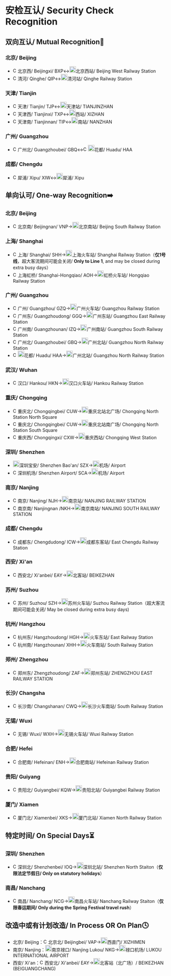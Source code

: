 # 安检互认/ Security Check Recognition

## 双向互认/ Mutual Recognition🔁

### 北京/ Beijing
- <img src="https://raw.githubusercontent.com/Ivysauro/CNRT/master/images/CR.png" width="15" hegiht="15" alt="China Railway"/>北京西/ Beijingxi/ BXP↔<img src="https://raw.githubusercontent.com/Ivysauro/CNRT/master/images/city/bj.gif" width="20" hegiht="20"/>北京西站/ Beijing West Railway Station
- <img src="https://raw.githubusercontent.com/Ivysauro/CNRT/master/images/CR.png" width="15" hegiht="15" alt="China Railway"/>清河/ Qinghe/ QIP↔<img src="https://raw.githubusercontent.com/Ivysauro/CNRT/master/images/city/bj.gif" width="20" hegiht="20"/>清河站/ Qinghe Railway Station
### 天津/ Tianjin
- <img src="https://raw.githubusercontent.com/Ivysauro/CNRT/master/images/CR.png" width="15" hegiht="15" alt="China Railway"/>天津/ Tianjin/ TJP↔<img src="https://raw.githubusercontent.com/Ivysauro/CNRT/master/images/city/tj.gif" width="20" hegiht="20"/>天津站/ TIANJINZHAN
- <img src="https://raw.githubusercontent.com/Ivysauro/CNRT/master/images/CR.png" width="15" hegiht="15" alt="China Railway"/>天津西/ Tianjinxi/ TXP↔<img src="https://raw.githubusercontent.com/Ivysauro/CNRT/master/images/city/tj.gif" width="20" hegiht="20"/>西站/ XIZHAN
- <img src="https://raw.githubusercontent.com/Ivysauro/CNRT/master/images/CR.png" width="15" hegiht="15" alt="China Railway"/>天津南/ Tianjinnan/ TIP↔<img src="https://raw.githubusercontent.com/Ivysauro/CNRT/master/images/city/tj.gif" width="20" hegiht="20"/>南站/ NANZHAN
### 广州/ Guangzhou
- <img src="https://raw.githubusercontent.com/Ivysauro/CNRT/master/images/CR.png" width="15" hegiht="15" alt="China Railway"/>广州北/ Guangzhoubei/ GBQ↔<img src="https://raw.githubusercontent.com/Ivysauro/CNRT/master/images/CR.png" width="15" hegiht="15" alt="China Railway"/><img src="https://raw.githubusercontent.com/Ivysauro/CNRT/master/images/city/gz.gif" width="20" hegiht="20"/>花都/ Huadu/ HAA

### 成都/ Chengdu
- <img src="https://raw.githubusercontent.com/Ivysauro/CNRT/master/images/CR.png" width="15" hegiht="15" alt="China Railway"/>犀浦/ Xipu/ XIW↔<img src="https://raw.githubusercontent.com/Ivysauro/CNRT/master/images/city/cd.gif" width="20" hegiht="20"/>犀浦/ Xipu


## 单向认可/ One-way Recognition➡️

### 北京/ Beijing
- <img src="https://raw.githubusercontent.com/Ivysauro/CNRT/master/images/CR.png" width="15" hegiht="15" alt="China Railway"/>北京南/ Beijingnan/ VNP→<img src="https://raw.githubusercontent.com/Ivysauro/CNRT/master/images/city/bj.gif" width="20" hegiht="20"/>北京南站/ Beijing South Railway Station
### 上海/ Shanghai
- <img src="https://raw.githubusercontent.com/Ivysauro/CNRT/master/images/CR.png" width="15" hegiht="15" alt="China Railway"/>上海/ Shanghai/ SHH→<img src="https://raw.githubusercontent.com/Ivysauro/CNRT/master/images/city/sh.gif" width="20" hegiht="20"/>上海火车站/ Shanghai Railway Station（**仅1号线**，超大客流期间可能会关闭/ **Only to Line 1**, and may be closed during extra busy days）
- <img src="https://raw.githubusercontent.com/Ivysauro/CNRT/master/images/CR.png" width="15" hegiht="15" alt="China Railway"/>上海虹桥/ Shanghai-Hongqiao/ AOH→<img src="https://raw.githubusercontent.com/Ivysauro/CNRT/master/images/city/sh.gif" width="20" hegiht="20"/>虹桥火车站/ Hongqiao Railway Station
### 广州/ Guangzhou
- <img src="https://raw.githubusercontent.com/Ivysauro/CNRT/master/images/CR.png" width="15" hegiht="15" alt="China Railway"/>广州/ Guangzhou/ GZQ→<img src="https://raw.githubusercontent.com/Ivysauro/CNRT/master/images/city/gz.gif" width="20" hegiht="20"/>广州火车站/ Guangzhou Railway Station
- <img src="https://raw.githubusercontent.com/Ivysauro/CNRT/master/images/CR.png" width="15" hegiht="15" alt="China Railway"/>广州东/ Guangzhoudong/ GGQ→<img src="https://raw.githubusercontent.com/Ivysauro/CNRT/master/images/city/gz.gif" width="20" hegiht="20"/>广州东站/ Guangzhou East Railway Station
- <img src="https://raw.githubusercontent.com/Ivysauro/CNRT/master/images/CR.png" width="15" hegiht="15" alt="China Railway"/>广州南/ Guangzhounan/ IZQ→<img src="https://raw.githubusercontent.com/Ivysauro/CNRT/master/images/city/gz.gif" width="20" hegiht="20"/>广州南站/ Guangzhou South Railway Station
- <img src="https://raw.githubusercontent.com/Ivysauro/CNRT/master/images/CR.png" width="15" hegiht="15" alt="China Railway"/>广州北/ Guangzhoubei/ GBQ→<img src="https://raw.githubusercontent.com/Ivysauro/CNRT/master/images/city/gz.gif" width="20" hegiht="20"/>广州北站/ Guangzhou North Railway Station
- <img src="https://raw.githubusercontent.com/Ivysauro/CNRT/master/images/CR.png" width="15" hegiht="15" alt="China Railway"/><img src="https://raw.githubusercontent.com/Ivysauro/CNRT/master/images/city/gz.gif" width="20" hegiht="20"/>花都/ Huadu/ HAA→<img src="https://raw.githubusercontent.com/Ivysauro/CNRT/master/images/city/gz.gif" width="20" hegiht="20"/>广州北站/ Guangzhou North Railway Station
### 武汉/ Wuhan
- <img src="https://raw.githubusercontent.com/Ivysauro/CNRT/master/images/CR.png" width="15" hegiht="15" alt="China Railway"/>汉口/ Hankou/ HKN→<img src="https://raw.githubusercontent.com/Ivysauro/CNRT/master/images/city/wh.gif" width="20" hegiht="20"/>汉口火车站/ Hankou Railway Station
### 重庆/ Chongqing
- <img src="https://raw.githubusercontent.com/Ivysauro/CNRT/master/images/CR.png" width="15" hegiht="15" alt="China Railway"/>重庆北/ Chongqingbei/ CUW→<img src="https://raw.githubusercontent.com/Ivysauro/CNRT/master/images/city/cq.gif" width="20" hegiht="20"/>重庆北站北广场/ Chongqing North Station North Square
- <img src="https://raw.githubusercontent.com/Ivysauro/CNRT/master/images/CR.png" width="15" hegiht="15" alt="China Railway"/>重庆北/ Chongqingbei/ CUW→<img src="https://raw.githubusercontent.com/Ivysauro/CNRT/master/images/city/cq.gif" width="20" hegiht="20"/>重庆北站南广场/ Chongqing North Station South Square
- <img src="https://raw.githubusercontent.com/Ivysauro/CNRT/master/images/CR.png" width="15" hegiht="15" alt="China Railway"/>重庆西/ Chongqingxi/ CXW→<img src="https://raw.githubusercontent.com/Ivysauro/CNRT/master/images/city/cq.gif" width="20" hegiht="20"/>重庆西站/ Chongqing West Station
### 深圳/ Shenzhen
- <img src="https://raw.githubusercontent.com/Ivysauro/CNRT/master/images/Airport.png" width="20" hegiht="20" alt="Airport"/>深圳宝安/ Shenzhen Bao'an/ SZX→<img src="https://raw.githubusercontent.com/Ivysauro/CNRT/master/images/city/sz.gif" width="20" hegiht="20"/>机场/ Airport
- <img src="https://raw.githubusercontent.com/Ivysauro/CNRT/master/images/CR.png" width="15" hegiht="15" alt="China Railway"/>深圳机场/ Shenzhen Airport/ SCA→<img src="https://raw.githubusercontent.com/Ivysauro/CNRT/master/images/city/sz.gif" width="20" hegiht="20"/>机场/ Airport
### 南京/ Nanjing
- <img src="https://raw.githubusercontent.com/Ivysauro/CNRT/master/images/CR.png" width="15" hegiht="15" alt="China Railway"/>南京/ Nanjing/ NJH→<img src="https://raw.githubusercontent.com/Ivysauro/CNRT/master/images/city/nj.gif" width="20" hegiht="20"/>南京站/ NANJING RAILWAY STATION
- <img src="https://raw.githubusercontent.com/Ivysauro/CNRT/master/images/CR.png" width="15" hegiht="15" alt="China Railway"/>南京南/ Nanjingnan /NKH→<img src="https://raw.githubusercontent.com/Ivysauro/CNRT/master/images/city/nj.gif" width="20" hegiht="20"/>南京南站/ NANJING SOUTH RAILWAY STATION
### 成都/ Chengdu
- <img src="https://raw.githubusercontent.com/Ivysauro/CNRT/master/images/CR.png" width="15" hegiht="15" alt="China Railway"/>成都东/ Chengdudong/ ICW→<img src="https://raw.githubusercontent.com/Ivysauro/CNRT/master/images/city/cd.gif" width="20" hegiht="20"/>成都东客站/ East Chengdu Railway Station
### 西安/ Xi'an
- <img src="https://raw.githubusercontent.com/Ivysauro/CNRT/master/images/CR.png" width="15" hegiht="15" alt="China Railway"/>西安北/ Xi'anbei/ EAY→<img src="https://raw.githubusercontent.com/Ivysauro/CNRT/master/images/city/xa.gif" width="20" hegiht="20"/>北客站/ BEIKEZHAN
### 苏州/ Suzhou
- <img src="https://raw.githubusercontent.com/Ivysauro/CNRT/master/images/CR.png" width="15" hegiht="15" alt="China Railway"/>苏州/ Suzhou/ SZH→<img src="https://raw.githubusercontent.com/Ivysauro/CNRT/master/images/city/suz.gif" width="20" hegiht="20"/>苏州火车站/ Suzhou Railway Station（超大客流期间可能会关闭/ May be closed during extra busy days)
### 杭州/ Hangzhou
- <img src="https://raw.githubusercontent.com/Ivysauro/CNRT/master/images/CR.png" width="15" hegiht="15" alt="China Railway"/>杭州东/ Hangzhoudong/ HGH→<img src="https://raw.githubusercontent.com/Ivysauro/CNRT/master/images/city/hz.gif" width="20" hegiht="20"/>火车东站/ East Railway Station
- <img src="https://raw.githubusercontent.com/Ivysauro/CNRT/master/images/CR.png" width="15" hegiht="15" alt="China Railway"/>杭州南/ Hangzhounan/ XHH→<img src="https://raw.githubusercontent.com/Ivysauro/CNRT/master/images/city/hz.gif" width="20" hegiht="20"/>火车南站/ South Railway Station
### 郑州/ Zhengzhou
- <img src="https://raw.githubusercontent.com/Ivysauro/CNRT/master/images/CR.png" width="15" hegiht="15" alt="China Railway"/>郑州东/ Zhengzhoudong/ ZAF→<img src="https://raw.githubusercontent.com/Ivysauro/CNRT/master/images/city/zz.gif" width="20" hegiht="20"/>郑州东站/ ZHENGZHOU EAST RAILWAY STATION
### 长沙/ Changsha
- <img src="https://raw.githubusercontent.com/Ivysauro/CNRT/master/images/CR.png" width="15" hegiht="15" alt="China Railway"/>长沙南/ Changshanan/ CWQ→<img src="https://raw.githubusercontent.com/Ivysauro/CNRT/master/images/city/cs.gif" width="20" hegiht="20"/>长沙火车南站/ South Railway Station
### 无锡/ Wuxi
- <img src="https://raw.githubusercontent.com/Ivysauro/CNRT/master/images/CR.png" width="15" hegiht="15" alt="China Railway"/>无锡/ Wuxi/ WXH→<img src="https://raw.githubusercontent.com/Ivysauro/CNRT/master/images/city/wx.gif" width="20" hegiht="20"/>无锡火车站/ Wuxi Railway Station
### 合肥/ Hefei
- <img src="https://raw.githubusercontent.com/Ivysauro/CNRT/master/images/CR.png" width="15" hegiht="15" alt="China Railway"/>合肥南/ Hefeinan/ ENH→<img src="https://raw.githubusercontent.com/Ivysauro/CNRT/master/images/city/hf.gif" width="20" hegiht="20"/>合肥南站/ Hefeinan Railway Station
### 贵阳/ Guiyang
- <img src="https://raw.githubusercontent.com/Ivysauro/CNRT/master/images/CR.png" width="15" hegiht="15" alt="China Railway"/>贵阳北/ Guiyangbei/ KQW→<img src="https://raw.githubusercontent.com/Ivysauro/CNRT/master/images/city/gy.gif" width="20" hegiht="20"/>贵阳北站/ Guiyangbei Railway Station
### 厦门/ Xiamen
- <img src="https://raw.githubusercontent.com/Ivysauro/CNRT/master/images/CR.png" width="15" hegiht="15" alt="China Railway"/>厦门北/ Xiamenbei/ XKS→<img src="https://raw.githubusercontent.com/Ivysauro/CNRT/master/images/city/xm.gif" width="20" hegiht="20"/>厦门北站/ Xiamen North Railway Station

## 特定时间/ On Special Days⏳
### 深圳/ Shenzhen
- <img src="https://raw.githubusercontent.com/Ivysauro/CNRT/master/images/CR.png" width="15" hegiht="15" alt="China Railway"/>深圳北/ Shenzhenbei/ IOQ→<img src="https://raw.githubusercontent.com/Ivysauro/CNRT/master/images/city/sz.gif" width="20" hegiht="20"/>深圳北站/ Shenzhen North Staiton（**仅限法定节假日/ Only on statutory holidays**）
### 南昌/ Nanchang
- <img src="https://raw.githubusercontent.com/Ivysauro/CNRT/master/images/CR.png" width="15" hegiht="15" alt="China Railway"/>南昌/ Nanchang/ NCG→<img src="https://raw.githubusercontent.com/Ivysauro/CNRT/master/images/city/nc.gif" width="20" hegiht="20"/>南昌火车站/ Nanchang Railway Staiton（**仅限春运期间/ Only during the Spring Festival travel rush**）

## 改造中或有计划改造/ In Process OR On Plan🕓

- 北京/ Beijing：<img src="https://raw.githubusercontent.com/Ivysauro/CNRT/master/images/CR.png" width="15" hegiht="15" alt="China Railway"/>北京北/ Beijingbei/ VAP→<img src="https://raw.githubusercontent.com/Ivysauro/CNRT/master/images/city/bj.gif" width="20" hegiht="20"/>西直门/ XIZHIMEN
- 南京/ Nanjing：<img src="https://raw.githubusercontent.com/Ivysauro/CNRT/master/images/Airport.png" width="20" hegiht="20" alt="Airport"/>南京禄口/ Nanjing Lukou/ NKG→<img src="https://raw.githubusercontent.com/Ivysauro/CNRT/master/images/city/nj.gif" width="20" hegiht="20"/>禄口机场/ LUKOU INTERNATIONAL AIRPORT
- 西安/ Xi'an：<img src="https://raw.githubusercontent.com/Ivysauro/CNRT/master/images/CR.png" width="15" hegiht="15" alt="China Railway"/>西安北/ Xi'anbei/ EAY→<img src="https://raw.githubusercontent.com/Ivysauro/CNRT/master/images/city/xa.gif" width="20" hegiht="20"/>北客站（北广场）/ BEIKEZHAN (BEIGUANGCHANG)
